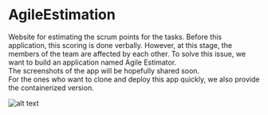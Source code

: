 # AgileEstimation
Website for estimating the scrum points for the tasks. Before this application, this scoring is done verbally. However, at this stage, the members of the team are affected by each other. To solve this issue, we want to build an application named Agile Estimator.  
The screenshots of the app will be hopefully shared soon.  
For the ones who want to clone and deploy this app quickly, we also provide the containerized version.  

![alt text](https://github.com/twoinfiniteloops/AgileEstimation/screenshots/main/image1.jpg?raw=true)
